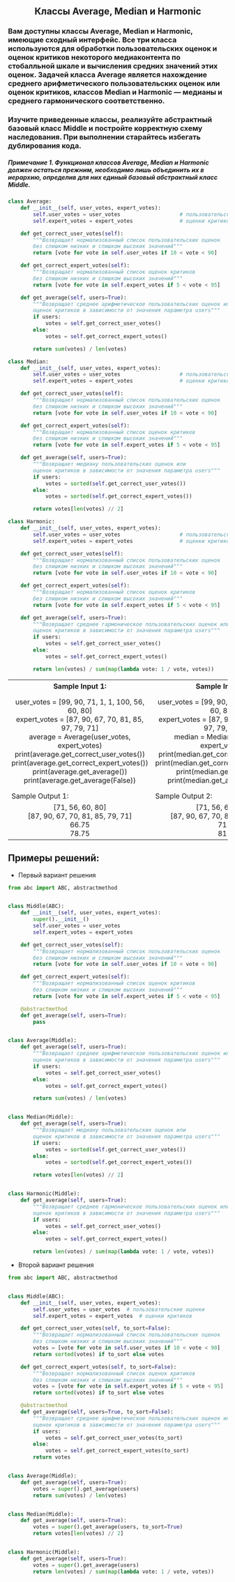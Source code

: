 <h2 style="text-align:center">Классы Average, Median и Harmonic</h2>


### Вам доступны классы Average, Median и Harmonic, имеющие сходный интерфейс. Все три класса используются для обработки пользовательских оценок и оценок критиков некоторого медиаконтента по стобалльной шкале и вычисления средних значений этих оценок. Задачей класса Average является нахождение среднего арифметического пользовательских оценок или оценок критиков, классов Median и Harmonic — медианы и среднего гармонического соответственно.
### Изучите приведенные классы, реализуйте абстрактный базовый класс Middle и постройте корректную схему наследования. При выполнении старайтесь избегать дублирования кода.
##### Примечание 1. Функционал классов Average, Median и Harmonic должен остаться прежним, необходимо лишь объединить их в иерархию, определив для них единый базовый абстрактный класс Middle.
```python 
class Average:
    def __init__(self, user_votes, expert_votes):
        self.user_votes = user_votes                   # пользовательские оценки
        self.expert_votes = expert_votes               # оценки критиков

    def get_correct_user_votes(self):
        """Возвращает нормализованный список пользовательских оценок
        без слишком низких и слишком высоких значений"""
        return [vote for vote in self.user_votes if 10 < vote < 90]

    def get_correct_expert_votes(self):
        """Возвращает нормализованный список оценок критиков
        без слишком низких и слишком высоких значений"""
        return [vote for vote in self.expert_votes if 5 < vote < 95]

    def get_average(self, users=True):
        """Возвращает среднее арифметическое пользовательских оценок или
        оценок критиков в зависимости от значения параметра users"""
        if users:
            votes = self.get_correct_user_votes()
        else:
            votes = self.get_correct_expert_votes()

        return sum(votes) / len(votes)

class Median:
    def __init__(self, user_votes, expert_votes):
        self.user_votes = user_votes                   # пользовательские оценки
        self.expert_votes = expert_votes               # оценки критиков

    def get_correct_user_votes(self):
        """Возвращает нормализованный список пользовательских оценок
        без слишком низких и слишком высоких значений"""
        return [vote for vote in self.user_votes if 10 < vote < 90]

    def get_correct_expert_votes(self):
        """Возвращает нормализованный список оценок критиков
        без слишком низких и слишком высоких значений"""
        return [vote for vote in self.expert_votes if 5 < vote < 95]

    def get_average(self, users=True):
        """Возвращает медиану пользовательских оценок или
        оценок критиков в зависимости от значения параметра users"""
        if users:
            votes = sorted(self.get_correct_user_votes())
        else:
            votes = sorted(self.get_correct_expert_votes())

        return votes[len(votes) // 2]

class Harmonic:
    def __init__(self, user_votes, expert_votes):
        self.user_votes = user_votes                   # пользовательские оценки
        self.expert_votes = expert_votes               # оценки критиков

    def get_correct_user_votes(self):
        """Возвращает нормализованный список пользовательских оценок
        без слишком низких и слишком высоких значений"""
        return [vote for vote in self.user_votes if 10 < vote < 90]

    def get_correct_expert_votes(self):
        """Возвращает нормализованный список оценок критиков
        без слишком низких и слишком высоких значений"""
        return [vote for vote in self.expert_votes if 5 < vote < 95]

    def get_average(self, users=True):
        """Возвращает среднее гармоническое пользовательских оценок или
        оценок критиков в зависимости от значения параметра users"""
        if users:
            votes = self.get_correct_user_votes()
        else:
            votes = self.get_correct_expert_votes()

        return len(votes) / sum(map(lambda vote: 1 / vote, votes))
```


<table align="center">
  <tbody>
    <tr>
      <th>Sample Input 1: </th>
      <th>Sample Input 2: </th>
      <th>Sample Input 3: </th>
    </tr>
    <tr>
      <td align="center">user_votes = [99, 90, 71, 1, 1, 100, 56, 60, 80]<br>
                          expert_votes = [87, 90, 67, 70, 81, 85, 97, 79, 71]<br>
                          average = Average(user_votes, expert_votes)<br>
                          print(average.get_correct_user_votes())<br>
                          print(average.get_correct_expert_votes())<br>
                          print(average.get_average())<br>
                          print(average.get_average(False))<br></td>
      <td align="center">user_votes = [99, 90, 71, 1, 1, 100, 56, 60, 80]<br>
                          expert_votes = [87, 90, 67, 70, 81, 85, 97, 79, 71]<br>
                          median = Median(user_votes, expert_votes)<br>
                          print(median.get_correct_user_votes())<br>
                          print(median.get_correct_expert_votes())<br>
                          print(median.get_average())<br>
                          print(median.get_average(False))<br></td>
      <td align="center">user_votes = [99, 90, 71, 1, 1, 100, 56, 60, 80]<br>
                          expert_votes = [87, 90, 67, 70, 81, 85, 97, 79, 71]<br>
                          harmonic = Harmonic(user_votes, expert_votes)<br>
                          print(harmonic.get_correct_user_votes())<br>
                          print(harmonic.get_correct_expert_votes())<br>
                          print(round(harmonic.get_average(), 2))<br>
                          print(round(harmonic.get_average(False), 2))<br></td>
    </tr>
    <tr>
      <td>Sample Output 1:</td>
      <td>Sample Output 2:</td>
      <td>Sample Output 3:</td>
      </tr>
    <tr>
      <td align="center">
                        [71, 56, 60, 80]<br>
                        [87, 90, 67, 70, 81, 85, 79, 71]<br>
                        66.75<br>
                        78.75<br>
      </td>
      <td align="center">
                        [71, 56, 60, 80]<br>
                        [87, 90, 67, 70, 81, 85, 79, 71]<br>
                        71<br>
                        81<br>
      </td>
      <td align="center">
                        [71, 56, 60, 80]<br>
                        [87, 90, 67, 70, 81, 85, 79, 71]<br>
                        65.46<br>
                        77.92<br>
      </td>
    </tr>
  </tbody>
</table>



## Примеры решений:
* Первый вариант решения
```python
from abc import ABC, abstractmethod


class Middle(ABC):
    def __init__(self, user_votes, expert_votes):
        super().__init__()
        self.user_votes = user_votes
        self.expert_votes = expert_votes

    def get_correct_user_votes(self):
        """Возвращает нормализованный список пользовательских оценок
        без слишком низких и слишком высоких значений"""
        return [vote for vote in self.user_votes if 10 < vote < 90]

    def get_correct_expert_votes(self):
        """Возвращает нормализованный список оценок критиков
        без слишком низких и слишком высоких значений"""
        return [vote for vote in self.expert_votes if 5 < vote < 95]

    @abstractmethod
    def get_average(self, users=True):
        pass


class Average(Middle):
    def get_average(self, users=True):
        """Возвращает среднее арифметическое пользовательских оценок или
        оценок критиков в зависимости от значения параметра users"""
        if users:
            votes = self.get_correct_user_votes()
        else:
            votes = self.get_correct_expert_votes()

        return sum(votes) / len(votes)


class Median(Middle):
    def get_average(self, users=True):
        """Возвращает медиану пользовательских оценок или
        оценок критиков в зависимости от значения параметра users"""
        if users:
            votes = sorted(self.get_correct_user_votes())
        else:
            votes = sorted(self.get_correct_expert_votes())

        return votes[len(votes) // 2]


class Harmonic(Middle):
    def get_average(self, users=True):
        """Возвращает среднее гармоническое пользовательских оценок или
        оценок критиков в зависимости от значения параметра users"""
        if users:
            votes = self.get_correct_user_votes()
        else:
            votes = self.get_correct_expert_votes()

        return len(votes) / sum(map(lambda vote: 1 / vote, votes))
```
* Второй вариант решения

```python
from abc import ABC, abstractmethod


class Middle(ABC):
    def __init__(self, user_votes, expert_votes):
        self.user_votes = user_votes  # пользовательские оценки
        self.expert_votes = expert_votes  # оценки критиков

    def get_correct_user_votes(self, to_sort=False):
        """Возвращает нормализованный список пользовательских оценок
        без слишком низких и слишком высоких значений"""
        votes = [vote for vote in self.user_votes if 10 < vote < 90]
        return sorted(votes) if to_sort else votes

    def get_correct_expert_votes(self, to_sort=False):
        """Возвращает нормализованный список оценок критиков
        без слишком низких и слишком высоких значений"""
        votes = [vote for vote in self.expert_votes if 5 < vote < 95]
        return sorted(votes) if to_sort else votes

    @abstractmethod
    def get_average(self, users=True, to_sort=False):
        """Возвращает среднее арифметическое пользовательских оценок или
        оценок критиков в зависимости от значения параметра users"""
        if users:
            votes = self.get_correct_user_votes(to_sort)
        else:
            votes = self.get_correct_expert_votes(to_sort)
        return votes


class Average(Middle):
    def get_average(self, users=True):
        votes = super().get_average(users)
        return sum(votes) / len(votes)


class Median(Middle):
    def get_average(self, users=True):
        votes = super().get_average(users, to_sort=True)
        return votes[len(votes) // 2]


class Harmonic(Middle):
    def get_average(self, users=True):
        votes = super().get_average(users)
        return len(votes) / sum(map(lambda vote: 1 / vote, votes))
```


